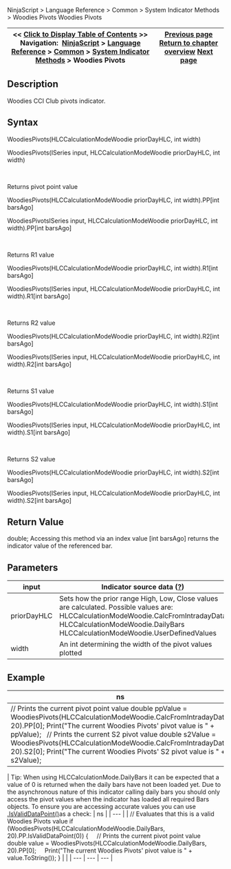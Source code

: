 ﻿
NinjaScript > Language Reference > Common > System Indicator Methods > Woodies Pivots
Woodies Pivots

| << [Click to Display Table of Contents](woodies_pivots.md) >> **Navigation:**     [NinjaScript](ninjascript.md) > [Language Reference](language_reference_wip.md) > [Common](common.md) > [System Indicator Methods](indicators.md) > Woodies Pivots | [Previous page](woodies_cci.md) [Return to chapter overview](indicators.md) [Next page](zigzag.md) |
| --- | --- |

## Description
Woodies CCI Club pivots indicator.
 
## Syntax
WoodiesPivots(HLCCalculationModeWoodie priorDayHLC, int width)  

WoodiesPivots(ISeries<double> input, HLCCalculationModeWoodie priorDayHLC, int width)  

   

Returns pivot point value  

WoodiesPivots(HLCCalculationModeWoodie priorDayHLC, int width).PP[int barsAgo]  

WoodiesPivotsISeries<double> input, HLCCalculationModeWoodie priorDayHLC, int width).PP[int barsAgo]  

   

Returns R1 value  

WoodiesPivots(HLCCalculationModeWoodie priorDayHLC, int width).R1[int barsAgo]  

WoodiesPivots(ISeries<double> input, HLCCalculationModeWoodie priorDayHLC, int width).R1[int barsAgo]  

   

Returns R2 value  

WoodiesPivots(HLCCalculationModeWoodie priorDayHLC, int width).R2[int barsAgo]  

WoodiesPivots(ISeries<double> input, HLCCalculationModeWoodie priorDayHLC, int width).R2[int barsAgo]  

   

Returns S1 value  

WoodiesPivots(HLCCalculationModeWoodie priorDayHLC, int width).S1[int barsAgo]  

WoodiesPivots(ISeries<double> input, HLCCalculationModeWoodie priorDayHLC, int width).S1[int barsAgo]  

   

Returns S2 value  

WoodiesPivots(HLCCalculationModeWoodie priorDayHLC, int width).S2[int barsAgo]  

WoodiesPivots(ISeries<double> input, HLCCalculationModeWoodie priorDayHLC, int width).S2[int barsAgo]

## Return Value
double; Accessing this method via an index value [int barsAgo] returns the indicator value of the referenced bar.

## Parameters
| input | Indicator source data ([?](valid_input_data_for_indicator.md)) |
| --- | --- |
| priorDayHLC | Sets how the prior range High, Low, Close values are calculated. Possible values are:   HLCCalculationModeWoodie.CalcFromIntradayData HLCCalculationModeWoodie.DailyBars HLCCalculationModeWoodie.UserDefinedValues |
| width | An int determining the width of the pivot values plotted |

## Example
| ns |
| --- |
| // Prints the current pivot point value double ppValue = WoodiesPivots(HLCCalculationModeWoodie.CalcFromIntradayData, 20).PP[0]; Print("The current Woodies Pivots' pivot value is " + ppValue);   // Prints the current S2 pivot value double s2Value = WoodiesPivots(HLCCalculationModeWoodie.CalcFromIntradayData, 20).S2[0]; Print("The current Woodies Pivots' S2 pivot value is " + s2Value); |

| Tip: When using HLCCalculationMode.DailyBars it can be expected that a value of 0 is returned when the daily bars have not been loaded yet. Due to the asynchronous nature of this indicator calling daily bars you should only access the pivot values when the indicator has loaded all required Bars objects. To ensure you are accessing accurate values you can use [.IsValidDataPoint()](isvaliddatapoint.md)as a check:
| ns |
| --- |
| // Evaluates that this is a valid Woodies Pivots value if (WoodiesPivots(HLCCalculationModeWoodie.DailyBars, 20).PP.IsValidDataPoint(0)) {      // Prints the current pivot point value      double value = WoodiesPivots(HLCCalculationModeWoodie.DailyBars, 20).PP[0];      Print("The current Woodies Pivots' pivot value is " + value.ToString()); } | |
| --- | --- | --- |

 
